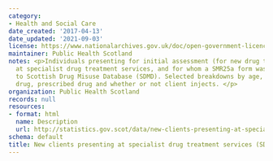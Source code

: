 ```yaml
---
category:
- Health and Social Care
date_created: '2017-04-13'
date_updated: '2021-09-03'
license: https://www.nationalarchives.gov.uk/doc/open-government-licence/version/3/
maintainer: Public Health Scotland
notes: <p>Individuals presenting for initial assessment (for new drug treatment episode)
  at specialist drug treatment services, and for whom a SMR25a form was submitted
  to Scottish Drug Misuse Database (SDMD). Selected breakdowns by age, gender, illicit
  drug, prescribed drug and whether or not client injects. </p>
organization: Public Health Scotland
records: null
resources:
- format: html
  name: Description
  url: http://statistics.gov.scot/data/new-clients-presenting-at-specialist-drug-treatment-services-sdmd
schema: default
title: New clients presenting at specialist drug treatment services (SDMD)
---
```

